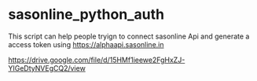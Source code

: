 # sasonline_python_auth
This script can help people tryign to connect sasonline Api and generate a access token using https://alphaapi.sasonline.in 


https://drive.google.com/file/d/15HMf1ieewe2FgHxZJ-YIGeDtyNVEgCQ2/view
